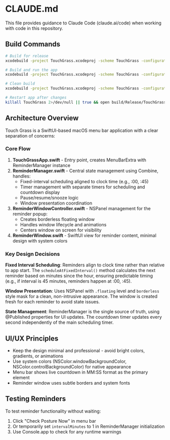 # CLAUDE.md

This file provides guidance to Claude Code (claude.ai/code) when working with code in this repository.

## Build Commands

```bash
# Build for release
xcodebuild -project TouchGrass.xcodeproj -scheme TouchGrass -configuration Release build SYMROOT=build -quiet

# Build and run the app
xcodebuild -project TouchGrass.xcodeproj -scheme TouchGrass -configuration Release build SYMROOT=build -quiet && open build/Release/TouchGrass.app

# Clean build
xcodebuild -project TouchGrass.xcodeproj -scheme TouchGrass -configuration Release clean build SYMROOT=build

# Restart app after changes
killall TouchGrass 2>/dev/null || true && open build/Release/TouchGrass.app
```

## Architecture Overview

Touch Grass is a SwiftUI-based macOS menu bar application with a clear separation of concerns:

### Core Flow
1. **TouchGrassApp.swift** - Entry point, creates MenuBarExtra with ReminderManager instance
2. **ReminderManager.swift** - Central state management using Combine, handles:
   - Fixed-interval scheduling aligned to clock time (e.g., :00, :45)
   - Timer management with separate timers for scheduling and countdown display
   - Pause/resume/snooze logic
   - Window presentation coordination
3. **ReminderWindowController.swift** - NSPanel management for the reminder popup:
   - Creates borderless floating window
   - Handles window lifecycle and animations
   - Centers window on screen for visibility
4. **ReminderWindow.swift** - SwiftUI view for reminder content, minimal design with system colors

### Key Design Decisions

**Fixed Interval Scheduling**: Reminders align to clock time rather than relative to app start. The `scheduleAtFixedInterval()` method calculates the next reminder based on minutes since the hour, ensuring predictable timing (e.g., if interval is 45 minutes, reminders happen at :00, :45).

**Window Presentation**: Uses NSPanel with `.floating` level and `borderless` style mask for a clean, non-intrusive appearance. The window is created fresh for each reminder to avoid state issues.

**State Management**: ReminderManager is the single source of truth, using @Published properties for UI updates. The countdown timer updates every second independently of the main scheduling timer.

## UI/UX Principles

- Keep the design minimal and professional - avoid bright colors, gradients, or animations
- Use system colors (NSColor.windowBackgroundColor, NSColor.controlBackgroundColor) for native appearance
- Menu bar shows live countdown in MM:SS format as the primary element
- Reminder window uses subtle borders and system fonts

## Testing Reminders

To test reminder functionality without waiting:
1. Click "Check Posture Now" in menu bar
2. Or temporarily set `intervalMinutes` to 1 in ReminderManager initialization
3. Use Console.app to check for any runtime warnings